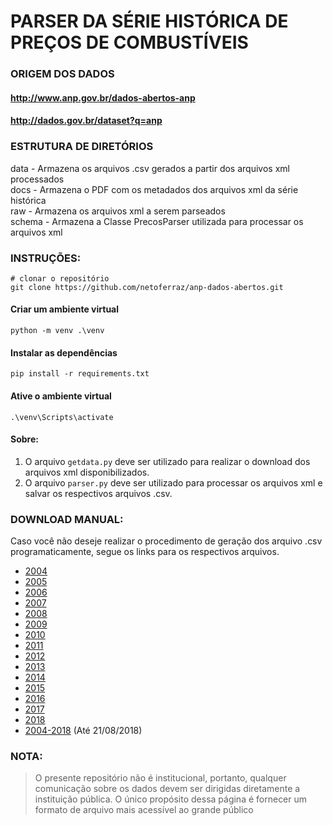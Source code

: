 # PARSER DA SÉRIE HISTÓRICA DE PREÇOS DE COMBUSTÍVEIS
### ORIGEM DOS DADOS
#### http://www.anp.gov.br/dados-abertos-anp
#### http://dados.gov.br/dataset?q=anp

### ESTRUTURA DE DIRETÓRIOS
data - Armazena os arquivos .csv gerados a partir dos arquivos xml processados<br>
docs - Armazena o PDF com os metadados dos arquivos xml da série histórica<br>
raw - Armazena os arquivos xml a serem parseados<br>
schema - Armazena a Classe PrecosParser utilizada para processar os arquivos xml<br>

### INSTRUÇÕES:

```
# clonar o repositório
git clone https://github.com/netoferraz/anp-dados-abertos.git
```

#### Criar um ambiente virtual

```
python -m venv .\venv
```

#### Instalar as dependências

```
pip install -r requirements.txt
```

#### Ative o ambiente virtual

```
.\venv\Scripts\activate
```

#### Sobre:

1. O arquivo `getdata.py` deve ser utilizado para realizar o download dos arquivos xml disponibilizados.
2. O arquivo `parser.py` deve ser utilizado para processar os arquivos xml e salvar os respectivos arquivos .csv.

### **DOWNLOAD MANUAL:**

Caso você não deseje realizar o procedimento de geração dos arquivo .csv programaticamente, segue os links para os respectivos arquivos.

- [2004](https://www.amazon.com/clouddrive/share/Jr377WcRRVy5EflToiUAT6fvvexvBXclDvwIxk4P2Sj)
- [2005](https://www.amazon.com/clouddrive/share/6BuXxRe53uFToinkFwuDe9svGHVX3NWiyiBvTbRKdqs)
- [2006](https://www.amazon.com/clouddrive/share/H8rRnTFMg0ikTAOq3NH7xkUU4It6aV8eqmGPUS6aRUM)
- [2007](https://www.amazon.com/clouddrive/share/7DqhxaEuQnIH7juuEJCGmow4Hhqz8Vrjw6DhgMyg75h)
- [2008](https://www.amazon.com/clouddrive/share/Ggtc8JK7orbr6fSfgK04AijAaDuFI2xRqvB0qZW33Og)
- [2009](https://www.amazon.com/clouddrive/share/jmkuavUMusRmKrudq2rbV2ZRwmU3YxdNMZ316mSpFru)
- [2010](https://www.amazon.com/clouddrive/share/1OmzEyoZEj4DfLxaTDR6qgYBvVkQAuvi4ZtWC3U2RsJ)
- [2011](https://www.amazon.com/clouddrive/share/oHT4sNJMf113oXguSnEwlblz4jckFZL7cp4bWo9d0Zy)
- [2012](https://www.amazon.com/clouddrive/share/uZSSaPKjawVnlRQPesYyTO8v7w3KOnAGa8QHaNffQfl)
- [2013](https://www.amazon.com/clouddrive/share/b9AQzL5Ts9pfbvzIKVnM2AfuWd2kk1zYl6OR8NGkcu0)
- [2014](https://www.amazon.com/clouddrive/share/hp6L71QdW68iDGmRQlip6CKeKX3s1V84Gpv0MIUknxQ)
- [2015](https://www.amazon.com/clouddrive/share/MBxZpayAdvuy70bRsvTn0pO5yCgC8brbDGxIA4SJYlZ)
- [2016](https://www.amazon.com/clouddrive/share/CLo9whnG84Qs9Lm7zfZIycoWM5pYMhuZBxnkjEiw4dY)
- [2017](https://www.amazon.com/clouddrive/share/dNz0V3ErSDDc00fxwHJIGa0F7EMC0lz14OKe2eyg6jj)
- [2018](https://www.amazon.com/clouddrive/share/bmrJzpiBXySXN4rLyUnk7C29q2zAhPeVDbwP1mSVwkM)
- [2004-2018](https://www.amazon.com/clouddrive/share/Sgjd3cK1IJTN0PfKTc83FGDd8KSsu8HX41DDolMT7kL) (Até 21/08/2018)

### **NOTA:**

> O presente repositório não é institucional, portanto, qualquer comunicação sobre os dados devem ser dirigidas diretamente a instituição pública. O único propósito dessa página é fornecer um formato de arquivo mais acessível ao grande público


